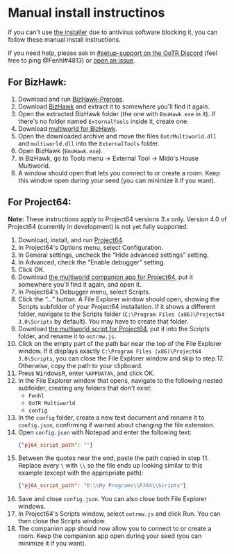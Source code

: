 # Manual install instructinos

If you can't use [the installer](https://github.com/midoshouse/ootr-multiworld/releases/latest/download/multiworld-installer.exe) due to antivirus software blocking it, you can follow these manual install instructions.

If you need help, please ask in [#setup-support on the OoTR Discord](https://discord.gg/BGRrKKn) (feel free to ping @Fenhl#4813) or [open an issue](https://github.com/midoshouse/ootr-multiworld/issues/new).

## For BizHawk:

1. Download and run [BizHawk-Prereqs](https://github.com/TASEmulators/BizHawk-Prereqs/releases/latest).
2. Download [BizHawk](https://github.com/TASEmulators/BizHawk/releases/latest) and extract it to somewhere you'll find it again.
3. Open the extracted BizHawk folder (the one with `EmuHawk.exe` in it). If there's no folder named `ExternalTools` inside it, create one.
4. Download [multiworld for BizHawk](https://github.com/midoshouse/ootr-multiworld/releases/latest/download/multiworld-bizhawk.zip).
5. Open the downloaded archive and move the files `OotrMultiworld.dll` and `multiworld.dll` into the `ExternalTools` folder.
6. Open BizHawk (`EmuHawk.exe`).
7. In BizHawk, go to Tools menu → External Tool → Mido's House Multiworld.
8. A window should open that lets you connect to or create a room. Keep this window open during your seed (you can minimize it if you want).

## For Project64:

**Note:** These instructions apply to Project64 versions 3.x only. Version 4.0 of Project64 (currently in development) is not yet fully supported.

1. Download, install, and run [Project64](https://www.pj64-emu.com/).
2. In Project64's Options menu, select Configuration.
3. In General settings, uncheck the “Hide advanced settings” setting.
4. In Advanced, check the “Enable debugger” setting.
5. Click OK.
6. Download [the multiworld companion app for Project64](https://github.com/midoshouse/ootr-multiworld/releases/latest/download/multiworld-pj64.exe), put it somewhere you'll find it again, and open it.
7. In Project64's Debugger menu, select Scripts.
8. Click the “…” button. A File Explorer window should open, showing the Scripts subfolder of your Project64 installation. If it shows a different folder, navigate to the Scripts folder (`C:\Program Files (x86)\Project64 3.0\Scripts` by default). You may have to create that folder.
9. Download [the multiworld script for Project64](https://github.com/midoshouse/ootr-multiworld/releases/latest/download/ootrmw-pj64.js), put it into the Scripts folder, and rename it to `ootrmw.js`.
10. Click on the empty part of the path bar near the top of the File Explorer window. If it displays exactly `C:\Program Files (x86)\Project64 3.0\Scripts`, you can close the File Explorer window and skip to step 17. Otherwise, copy the path to your clipboard.
11. Press <kbd>Windows</kbd><kbd>R</kbd>, enter `%APPDATA%`, and click OK.
12. In the File Explorer window that opens, navigate to the following nested subfolder, creating any folders that don't exist:
    * `Fenhl`
    * `OoTR Multiworld`
    * `config`
13. In the `config` folder, create a new text document and rename it to `config.json`, confirming if warned about changing the file extension.
14. Open `config.json` with Notepad and enter the following text:
    ```json
    {"pj64_script_path": ""}
    ```
15. Between the quotes near the end, paste the path copied in step 11. Replace every `\` with `\\` so the file ends up looking similar to this example (except with the appropriate path):
    ```json
    {"pj64_script_path": "D:\\My Programs\\PJ64\\Scripts"}
    ```
16. Save and close `config.json`. You can also close both File Explorer windows.
17. In Project64's Scripts window, select `ootrmw.js` and click Run. You can then close the Scripts window.
18. The companion app should now allow you to connect to or create a room. Keep the companion app open during your seed (you can minimize it if you want).
